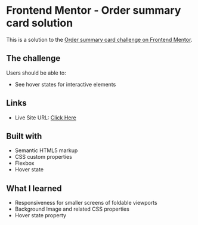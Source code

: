 # Frontend Mentor - Order summary card solution

This is a solution to the [Order summary card challenge on Frontend Mentor](https://www.frontendmentor.io/challenges/order-summary-component-QlPmajDUj).

## The challenge

Users should be able to:

- See hover states for interactive elements

## Links

- Live Site URL: [Click Here](https://frontend-mentor-uowc.vercel.app/)

## Built with

- Semantic HTML5 markup
- CSS custom properties
- Flexbox
- Hover state

## What I learned

- Responsiveness for smaller screens of foldable viewports
- Background Image and related CSS properties
- Hover state property 